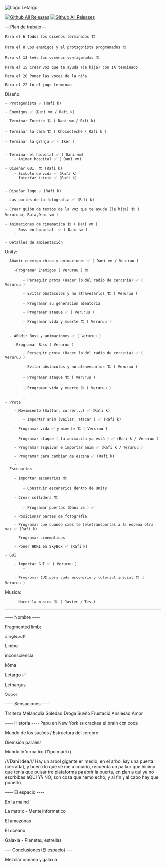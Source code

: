 
![Logo Letargo](https://github.com/Dansoru/Letargo/assets/146813308/f0910715-0163-4264-b1f0-29dd0cecc8c3)


[![Github All Releases](https://img.shields.io/github/downloads/Dansoru/Letargo/total.svg)](https://github.com/Dansoru/Letargo/releases) [![Github All Releases](https://img.shields.io/github/release/Dansoru/Letargo.svg)](https://github.com/Dansoru/Letargo/releases)

-- Plan de trabajo --

	Para el 6 Todos los diseños terminados 🏗️

	Para el 8 Los enemigos y el protsgonista programados 🏗️

	Para el 13 toda las escenas configuradas 🏗️

	Para el 15 Crear voz que te ayuda (la hija) con IA terminado

	Para el 20 Poner las voces de la niña

	Para el 22 to el jogo terminao

Diseño:

	- Protagonista ✅ (Rafi k)
 
	- Enemigos ✅ (Dani vm / Rafi k)
 
	- Terminar Toroide 🏗️ ( Dani vm / Rafi k)

	- Terminar la casa 🏗️ ( Chococleche / Rafi k )
 
	- Terminar la granja ✅ ( Iker )
 		
 
	- Terminar el hospital ✅ ( Dani vm)
		- Animar hospital ✅ ( Dani vm)
 
	- Diseñar GUI  🏗️ (Rafi k)
 		- Simbolo de vida ✅ (Rafi k)
   		- Interfaz inicio ✅ (Rafi k)


  	- Diseñar logo ✅ (Rafi k)
   
	- Las partes de la fotografia ✅ (Rafi k)
 
	- Crear guión de textos de la voz que te ayuda (la hija) 🏗️ ( Veruruuu, Rafa,Dani vm )
 
	- Animaciones de cinematica 🏗️ ( Dani vm )
 		- Boss en hospital  ✅ ( Dani vm )
   		-
 
	- Detalles de ambientación
 

Unity:

	- Añadir enemigo chico y animaciones ✅ ( Dani vm / Veruruu )
 
		-Programar Enemigos ( Veruruu ) 🏗️
  
			- Perseguir prota (Hacer lo del radio de cercania) ✅ ( Veruruu )
   
			- Evitar obstaculos y no atravesarlos 🏗️ ( Veruruu )
   
			- Programar su generación aleatoria  
   
			- Programar ataque ✅ ( Veruruu )
   
			- Programar vida y muerte 🏗️ ( Veruruu )
   
			- 
 	  - Añadir Boss y animaciones ✅ ( Veruruu )
 
		-Programar Boss ( Veruruu )
  
			- Perseguir prota (Hacer lo del radio de cercania) ✅ ( Veruruu )
   
			- Evitar obstaculos y no atravesarlos 🏗️ ( Veruruu )
   
			- Programar ataque 🏗️ ( Veruruu )
   
			- Programar vida y muerte 🏗️ ( Veruruu )
   
			- 
	- Prota

 		- Movimiento (Saltar, correr,..) ✅ (Rafi k)

     		- Importar anim (Bailar, atacar ) ✅ (Rafi k)

		- Programar vida ✅ y muerte 🏗️ ( Veruruu )
  
		- Programar ataque ( la animación ya está ) ✅ (Rafi k / Veruruu )
  
		- Programar esquivar e importar anim ✅ (Rafi k / Veruruu )
  
		- Programar para cambiar de escena ✅ (Rafi k)
  
  		-
	- Escenarios
 
		- Importar escenarios 🏗️
  
  			- Construir escenarios dentro de Unity
  
		- Crear colliders 🏗️

    		- Programar puertas (Dani vm ) ✅
  
		- Posicionar partes de fotografia

    	- Programar que cuando caes te teletransportas a la escena otra vez ✅ (Rafi k)
  
		- Programar cinematicas

		- Poner HDRI en SkyBox ✅ (Rafi k)
  
	- GUI
 
		- Importar GUI ✅ ( Veruruu )
  			- 
  
		- Programar GUI para cada escenario y tutorial inicial 🏗️ ( Veruruu )

  Musica:

  		- Hacer la musica 🏗️ ( Javier / Tes )
  

_______________________________________________________________________  

---- Nombre ----

Fragmented limbs

Jinglepuff

Limbo

inconsciencia

kôma

Letargo   ✅

Lethargus

Sopor 

---- Sensaciones ----

Trsiteza Melancolia Soledad Droga Sueño Frustació Ansiedad Amor

---- Historia ----
Papu en New York se crackea el brain con coca

Mundo de los sueños / Estructura del cerebro

Diemsión paralela

Mundo informatico (Tipo matrix)

///Dani Idea/// Hay un arbol gigante en medio, en el arbol hay una puerta (cerrada), y bueno lo que se me a courrio, recuerda un parkur que hicimo que tenia que pulsar tre plataforma pa abrir la puerta, en plan a qui ya no escrbibas aQUI YA NO; son cosa que hemo echo, y al fin y al cabo hay que ponerlo

---- El espacio ----

En la maind

La matrix - Mente informatico

El amazonas

El oceano

Galaxia - Planetas, estrellas

--- Conclusiones (El espacio) ---

Mezclar oceano y galaxia
